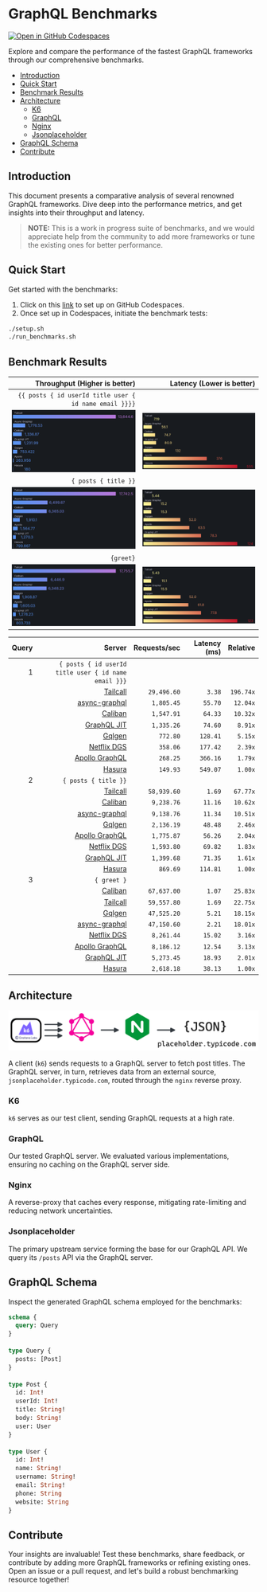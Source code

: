 # GraphQL Benchmarks <!-- omit from toc -->

[![Open in GitHub Codespaces](https://github.com/codespaces/badge.svg)](https://codespaces.new/tailcallhq/graphql-benchmarks)

Explore and compare the performance of the fastest GraphQL frameworks through our comprehensive benchmarks.

- [Introduction](#introduction)
- [Quick Start](#quick-start)
- [Benchmark Results](#benchmark-results)
- [Architecture](#architecture)
  - [K6](#k6)
  - [GraphQL](#graphql)
  - [Nginx](#nginx)
  - [Jsonplaceholder](#jsonplaceholder)
- [GraphQL Schema](#graphql-schema)
- [Contribute](#contribute)

[Tailcall]: https://github.com/tailcallhq/tailcall
[Gqlgen]: https://github.com/99designs/gqlgen
[Apollo GraphQL]: https://github.com/apollographql/apollo-server
[Netflix DGS]: https://github.com/netflix/dgs-framework
[Caliban]: https://github.com/ghostdogpr/caliban
[async-graphql]: https://github.com/async-graphql/async-graphql
[Hasura]: https://github.com/hasura/graphql-engine
[GraphQL JIT]: https://github.com/zalando-incubator/graphql-jit

## Introduction

This document presents a comparative analysis of several renowned GraphQL frameworks. Dive deep into the performance metrics, and get insights into their throughput and latency.

> **NOTE:** This is a work in progress suite of benchmarks, and we would appreciate help from the community to add more frameworks or tune the existing ones for better performance.

## Quick Start

Get started with the benchmarks:

1. Click on this [link](https://codespaces.new/tailcallhq/graphql-benchmarks) to set up on GitHub Codespaces.
2. Once set up in Codespaces, initiate the benchmark tests:

```bash
./setup.sh
./run_benchmarks.sh
```

## Benchmark Results

| Throughput (Higher is better) | Latency (Lower is better) | 
|-------:|--------:|
|  `{{ posts { id userId title user { id name email }}}}` |
| ![](assets/posts_users_req.png) | ![](assets/posts_users_latency.png) |
|  `{ posts { title }}` |
| ![](assets/posts_req.png) | ![](assets/posts_latency.png) |
|  `{greet}` |
| ![](assets/greet_req.png) | ![](assets/greet_latency.png) |

<!-- PERFORMANCE_RESULTS_START -->

| Query | Server | Requests/sec | Latency (ms) | Relative |
|-------:|--------:|--------------:|--------------:|---------:|
| 1 | `{ posts { id userId title user { id name email }}}` |
|| [Tailcall] | `29,496.60` | `3.38` | `196.74x` |
|| [async-graphql] | `1,805.45` | `55.70` | `12.04x` |
|| [Caliban] | `1,547.91` | `64.33` | `10.32x` |
|| [GraphQL JIT] | `1,335.26` | `74.60` | `8.91x` |
|| [Gqlgen] | `772.80` | `128.41` | `5.15x` |
|| [Netflix DGS] | `358.06` | `177.42` | `2.39x` |
|| [Apollo GraphQL] | `268.25` | `366.16` | `1.79x` |
|| [Hasura] | `149.93` | `549.07` | `1.00x` |
| 2 | `{ posts { title }}` |
|| [Tailcall] | `58,939.60` | `1.69` | `67.77x` |
|| [Caliban] | `9,238.76` | `11.16` | `10.62x` |
|| [async-graphql] | `9,138.76` | `11.34` | `10.51x` |
|| [Gqlgen] | `2,136.19` | `48.48` | `2.46x` |
|| [Apollo GraphQL] | `1,775.87` | `56.26` | `2.04x` |
|| [Netflix DGS] | `1,593.80` | `69.82` | `1.83x` |
|| [GraphQL JIT] | `1,399.68` | `71.35` | `1.61x` |
|| [Hasura] | `869.69` | `114.81` | `1.00x` |
| 3 | `{ greet }` |
|| [Caliban] | `67,637.00` | `1.07` | `25.83x` |
|| [Tailcall] | `59,557.80` | `1.69` | `22.75x` |
|| [Gqlgen] | `47,525.20` | `5.21` | `18.15x` |
|| [async-graphql] | `47,150.60` | `2.21` | `18.01x` |
|| [Netflix DGS] | `8,261.44` | `15.02` | `3.16x` |
|| [Apollo GraphQL] | `8,186.12` | `12.54` | `3.13x` |
|| [GraphQL JIT] | `5,273.45` | `18.93` | `2.01x` |
|| [Hasura] | `2,618.18` | `38.13` | `1.00x` |

<!-- PERFORMANCE_RESULTS_END -->

## Architecture

![Architecture Diagram](assets/architecture.png)

A client (`k6`) sends requests to a GraphQL server to fetch post titles. The GraphQL server, in turn, retrieves data from an external source, `jsonplaceholder.typicode.com`, routed through the `nginx` reverse proxy.

### K6

`k6` serves as our test client, sending GraphQL requests at a high rate.

### GraphQL

Our tested GraphQL server. We evaluated various implementations, ensuring no caching on the GraphQL server side.

### Nginx

A reverse-proxy that caches every response, mitigating rate-limiting and reducing network uncertainties.

### Jsonplaceholder

The primary upstream service forming the base for our GraphQL API. We query its `/posts` API via the GraphQL server.

## GraphQL Schema

Inspect the generated GraphQL schema employed for the benchmarks:

```graphql
schema {
  query: Query
}

type Query {
  posts: [Post]
}

type Post {
  id: Int!
  userId: Int!
  title: String!
  body: String!
  user: User
}

type User {
  id: Int!
  name: String!
  username: String!
  email: String!
  phone: String
  website: String
}
```

## Contribute

Your insights are invaluable! Test these benchmarks, share feedback, or contribute by adding more GraphQL frameworks or refining existing ones. Open an issue or a pull request, and let's build a robust benchmarking resource together!
